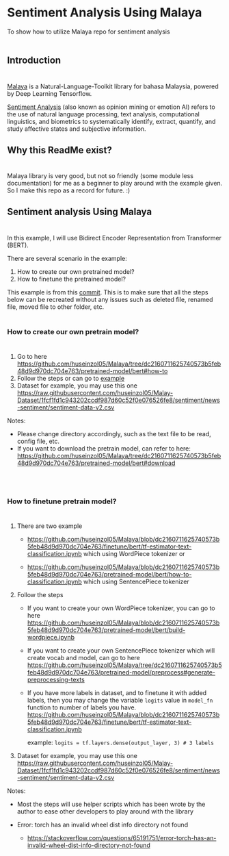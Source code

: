 # Sentiment Analysis Using Malaya

To show how to utilize Malaya repo for sentiment analysis
<br><br>
## Introduction
#
[Malaya](https://github.com/huseinzol05/Malaya) is a Natural-Language-Toolkit library for bahasa Malaysia, powered by Deep Learning Tensorflow.

[Sentiment Analysis](https://en.wikipedia.org/wiki/Sentiment_analysis) (also known as opinion mining or emotion AI) refers to the use of natural language processing, text analysis, computational linguistics, and biometrics to systematically identify, extract, quantify, and study affective states and subjective information.

## Why this ReadMe exist?
#
Malaya library is very good, but not so friendly (some module less documentation) for me as a beginner to play around with the example given. So I make this repo as a record for future. :)

## Sentiment analysis Using Malaya
#

In this example, I will use Bidirect Encoder Representation from Transformer (BERT).

There are several scenario in the example:

1. How to create our own pretrained model?
2. How to finetune the pretrained model?

This example is from this [commit](https://github.com/huseinzol05/Malaya/tree/dc2160711625740573b5feb48d9d970dc704e763). This is to make sure that all the steps below can be recreated without any issues such as deleted file, renamed file, moved file to other folder, etc.
<br><br>
### How to create our own pretrain model?
#
1. Go to here https://github.com/huseinzol05/Malaya/tree/dc2160711625740573b5feb48d9d970dc704e763/pretrained-model/bert#how-to
2. Follow the steps or can go to [example](create-pretrained-model/)
3. Dataset for example, you may use this one https://raw.githubusercontent.com/huseinzol05/Malay-Dataset/1fcf1fd1c943202ccdf987d60c52f0e076526fe8/sentiment/news-sentiment/sentiment-data-v2.csv

Notes:

* Please change directory accordingly, such as the text file to be read, config file, etc.
* If you want to download the pretrain model, can refer to here: https://github.com/huseinzol05/Malaya/tree/dc2160711625740573b5feb48d9d970dc704e763/pretrained-model/bert#download

<br><br>
### How to finetune pretrain model?
#
1. There are two example 
    
    * https://github.com/huseinzol05/Malaya/blob/dc2160711625740573b5feb48d9d970dc704e763/finetune/bert/tf-estimator-text-classification.ipynb which using WordPiece tokenizer or 
    
    * https://github.com/huseinzol05/Malaya/blob/dc2160711625740573b5feb48d9d970dc704e763/pretrained-model/bert/how-to-classification.ipynb which using SentencePiece tokenizer
2. Follow the steps
    
    * If you want to create your own WordPiece tokenizer, you can go to here https://github.com/huseinzol05/Malaya/blob/dc2160711625740573b5feb48d9d970dc704e763/pretrained-model/bert/build-wordpiece.ipynb

    * If you want to create your own SentencePiece tokenizer which will create vocab and model, can go to here https://github.com/huseinzol05/Malaya/tree/dc2160711625740573b5feb48d9d970dc704e763/pretrained-model/preprocess#generate-preprocessing-texts

    * If you have more labels in dataset, and to finetune it with added labels, then you may change the variable `logits` value in `model_fn` function to number of labels you have. https://github.com/huseinzol05/Malaya/blob/dc2160711625740573b5feb48d9d970dc704e763/finetune/bert/tf-estimator-text-classification.ipynb

        example: ```logits = tf.layers.dense(output_layer, 3) # 3 labels```
3. Dataset for example, you may use this one https://raw.githubusercontent.com/huseinzol05/Malay-Dataset/1fcf1fd1c943202ccdf987d60c52f0e076526fe8/sentiment/news-sentiment/sentiment-data-v2.csv

Notes:

* Most the steps will use helper scripts which has been wrote by the author to ease other developers to play around with the library

* Error: torch has an invalid wheel dist info directory not found
    * https://stackoverflow.com/questions/65191751/error-torch-has-an-invalid-wheel-dist-info-directory-not-found